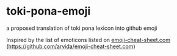 # toki-pona-emoji
a proposed translation of toki pona lexicon into github emoji

Inspired by the list of emoticons listed on [emoji-cheat-sheet.com](http://emoji-cheat-sheet.com) (https://github.com/arvida/emoji-cheat-sheet.com)
